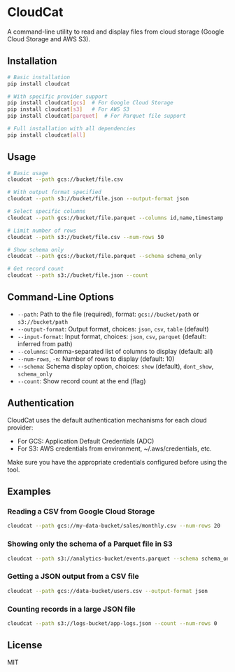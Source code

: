# CloudCat

A command-line utility to read and display files from cloud storage (Google Cloud Storage and AWS S3).

## Installation

```bash
# Basic installation
pip install cloudcat

# With specific provider support
pip install cloudcat[gcs]  # For Google Cloud Storage
pip install cloudcat[s3]   # For AWS S3
pip install cloudcat[parquet]  # For Parquet file support

# Full installation with all dependencies
pip install cloudcat[all]
```

## Usage

```bash
# Basic usage
cloudcat --path gcs://bucket/file.csv

# With output format specified
cloudcat --path s3://bucket/file.json --output-format json

# Select specific columns
cloudcat --path gcs://bucket/file.parquet --columns id,name,timestamp

# Limit number of rows
cloudcat --path s3://bucket/file.csv --num-rows 50

# Show schema only
cloudcat --path gcs://bucket/file.parquet --schema schema_only

# Get record count
cloudcat --path s3://bucket/file.json --count
```

## Command-Line Options

- `--path`: Path to the file (required), format: `gcs://bucket/path` or `s3://bucket/path`
- `--output-format`: Output format, choices: `json`, `csv`, `table` (default)
- `--input-format`: Input format, choices: `json`, `csv`, `parquet` (default: inferred from path)
- `--columns`: Comma-separated list of columns to display (default: all)
- `--num-rows`, `-n`: Number of rows to display (default: 10)
- `--schema`: Schema display option, choices: `show` (default), `dont_show`, `schema_only`
- `--count`: Show record count at the end (flag)

## Authentication

CloudCat uses the default authentication mechanisms for each cloud provider:

- For GCS: Application Default Credentials (ADC)
- For S3: AWS credentials from environment, ~/.aws/credentials, etc.

Make sure you have the appropriate credentials configured before using the tool.

## Examples

### Reading a CSV from Google Cloud Storage

```bash
cloudcat --path gcs://my-data-bucket/sales/monthly.csv --num-rows 20
```

### Showing only the schema of a Parquet file in S3

```bash
cloudcat --path s3://analytics-bucket/events.parquet --schema schema_only
```

### Getting a JSON output from a CSV file

```bash
cloudcat --path gcs://data-bucket/users.csv --output-format json
```

### Counting records in a large JSON file

```bash
cloudcat --path s3://logs-bucket/app-logs.json --count --num-rows 0
```

## License

MIT
